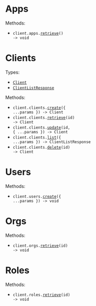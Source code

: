 # Apps

Methods:

- <code title="get /">client.apps.<a href="./src/resources/apps.ts">retrieve</a>() -> void</code>

# Clients

Types:

- <code><a href="./src/resources/clients.ts">Client</a></code>
- <code><a href="./src/resources/clients.ts">ClientListResponse</a></code>

Methods:

- <code title="post /clients">client.clients.<a href="./src/resources/clients.ts">create</a>({ ...params }) -> Client</code>
- <code title="get /clients/{id}">client.clients.<a href="./src/resources/clients.ts">retrieve</a>(id) -> Client</code>
- <code title="patch /clients/{id}">client.clients.<a href="./src/resources/clients.ts">update</a>(id, { ...params }) -> Client</code>
- <code title="get /clients">client.clients.<a href="./src/resources/clients.ts">list</a>({ ...params }) -> ClientListResponse</code>
- <code title="delete /clients/{id}">client.clients.<a href="./src/resources/clients.ts">delete</a>(id) -> Client</code>

# Users

Methods:

- <code title="post /users">client.users.<a href="./src/resources/users.ts">create</a>({ ...params }) -> void</code>

# Orgs

Methods:

- <code title="get /org/{id}">client.orgs.<a href="./src/resources/orgs.ts">retrieve</a>(id) -> void</code>

# Roles

Methods:

- <code title="get /role/{id}">client.roles.<a href="./src/resources/roles.ts">retrieve</a>(id) -> void</code>
